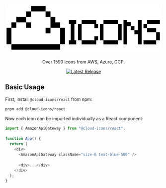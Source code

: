 <h1 align="center">
    <a href="https://cloud-icons.netlify.app" target="_blank" rel="noopener noreferrer">
        <picture>
            <source media="(prefers-color-scheme: dark)" srcset="https://raw.githubusercontent.com/ShawnGeorge03/cloud-icons/HEAD/.github/logo-dark.svg">
            <source media="(prefers-color-scheme: light)" srcset="https://raw.githubusercontent.com/ShawnGeorge03/cloud-icons/HEAD/.github/logo-light.svg">
            <img alt="Cloud-icons" width="1000" height="150" style="max-width: 100%"
                src="https://raw.githubusercontent.com/ShawnGeorge03/cloud-icons/HEAD/.github/logo-light.svg">
        </picture>
    </a>
</h1>

<p align="center">Over 1590 icons from AWS, Azure, GCP.<p>

<p align="center">
    <a href="https://www.npmjs.com/package/cloud-icons?activeTab=versions">
        <img src="https://img.shields.io/npm/v/cloud-icons/react" alt="Latest Release">
    </a>
</p>

## Basic Usage

First, install `@cloud-icons/react` from npm:

```bash
pnpm add @cloud-icons/react
```

Now each icon can be imported individually as a React component:

```js
import { AmazonApiGateway } from "@cloud-icons/react";

function App() {
  return (
    <div>
      <AmazonApiGateway className="size-6 text-blue-500" />

      <div>...</div>
    </div>
  );
}
```
